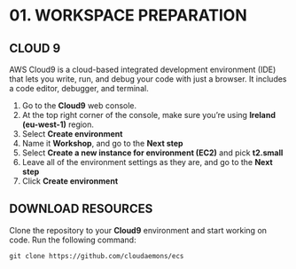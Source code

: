 # 01. WORKSPACE PREPARATION

## CLOUD 9

AWS Cloud9 is a cloud-based integrated development environment (IDE) that lets you write, run, and debug your code with just a browser. It includes a code editor, debugger, and terminal.

1. Go to the  **Cloud9** web console.
2. At the top right corner of the console, make sure you’re using **Ireland (eu-west-1)** region.
3. Select **Create environment**
4. Name it **Workshop**, and go to the **Next step**
5. Select **Create a new instance for environment (EC2)** and pick **t2.small**
6. Leave all of the environment settings as they are, and go to the **Next step**
10. Click **Create environment**

## DOWNLOAD RESOURCES

Clone the repository to your **Cloud9** environment and start working on code. Run the following command:

    git clone https://github.com/cloudaemons/ecs
